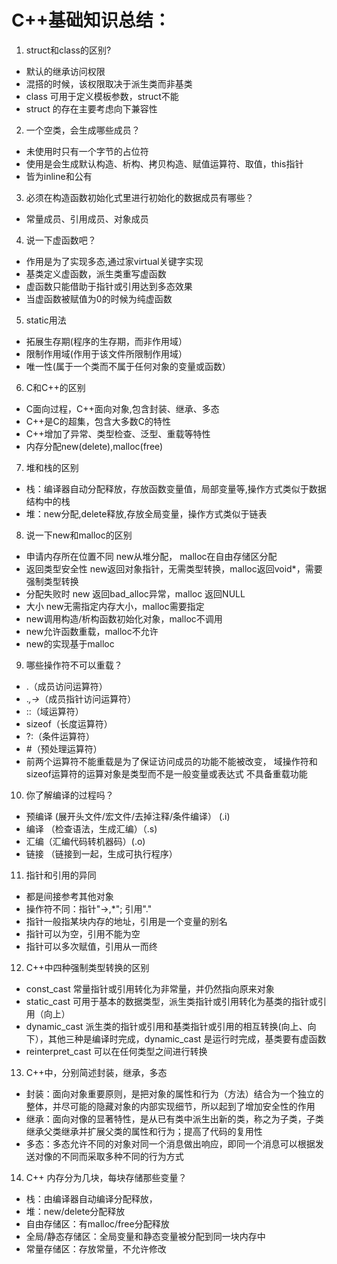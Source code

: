 # C++基础知识总结：

1. struct和class的区别?
- 默认的继承访问权限
- 混搭的时候，该权限取决于派生类而非基类
- class 可用于定义模板参数，struct不能 
- struct 的存在主要考虑向下兼容性

2. 一个空类，会生成哪些成员？
- 未使用时只有一个字节的占位符
- 使用是会生成默认构造、析构、拷贝构造、赋值运算符、取值，this指针
- 皆为inline和公有

3. 必须在构造函数初始化式里进行初始化的数据成员有哪些？
- 常量成员、引用成员、对象成员

4. 说一下虚函数吧？
- 作用是为了实现多态,通过家virtual关键字实现
- 基类定义虚函数，派生类重写虚函数
- 虚函数只能借助于指针或引用达到多态效果
- 当虚函数被赋值为0的时候为纯虚函数	

5. static用法
- 拓展生存期(程序的生存期，而非作用域）
- 限制作用域(作用于该文件所限制作用域）
- 唯一性(属于一个类而不属于任何对象的变量或函数）

6. C和C++的区别
- C面向过程，C++面向对象,包含封装、继承、多态
- C++是C的超集，包含大多数C的特性
- C++增加了异常、类型检查、泛型、重载等特性
- 内存分配new(delete),malloc(free)

7. 堆和栈的区别
- 栈：编译器自动分配释放，存放函数变量值，局部变量等,操作方式类似于数据结构中的栈
- 堆：new分配,delete释放,存放全局变量，操作方式类似于链表

8. 说一下new和malloc的区别
- 申请内存所在位置不同 new从堆分配， malloc在自由存储区分配
- 返回类型安全性 new返回对象指针，无需类型转换，malloc返回void*，需要强制类型转换
- 分配失败时 new 返回bad_alloc异常，malloc 返回NULL
- 大小 new无需指定内存大小，malloc需要指定
- new调用构造/析构函数初始化对象，malloc不调用
- new允许函数重载，malloc不允许
- new的实现基于malloc

9. 哪些操作符不可以重载？
- .（成员访问运算符）
- .*,->*（成员指针访问运算符）
- ::（域运算符）
- sizeof（长度运算符）
- ?:（条件运算符）
- #（预处理运算符）
- 前两个运算符不能重载是为了保证访问成员的功能不能被改变，
域操作符和sizeof运算符的运算对象是类型而不是一般变量或表达式
不具备重载功能

10. 你了解编译的过程吗？
- 预编译 (展开头文件/宏文件/去掉注释/条件编译） (.i)
- 编译 （检查语法，生成汇编）（.s)
- 汇编（汇编代码转机器码）(.o)
- 链接 （链接到一起，生成可执行程序）

11. 指针和引用的异同
- 都是间接参考其他对象
- 操作符不同：指针"->,*"; 引用"."
- 指针一般指某块内存的地址，引用是一个变量的别名 
- 指针可以为空，引用不能为空
- 指针可以多次赋值，引用从一而终

12. C++中四种强制类型转换的区别
- const_cast 常量指针或引用转化为非常量，并仍然指向原来对象
- static_cast 可用于基本的数据类型，派生类指针或引用转化为基类的指针或引用（向上）
- dynamic_cast 派生类的指针或引用和基类指针或引用的相互转换(向上、向下），其他三种是编译时完成，dynamic_cast
是运行时完成，基类要有虚函数
- reinterpret_cast 可以在任何类型之间进行转换

13. C++中，分别简述封装，继承，多态
- 封装：面向对象重要原则，是把对象的属性和行为（方法）结合为一个独立的整体，并尽可能的隐藏对象的内部实现细节，所以起到了增加安全性的作用
- 继承：面向对像的显著特性，是从已有类中派生出新的类，称之为子类，子类继承父类继承并扩展父类的属性和行为；提高了代码的复用性
- 多态：多态允许不同的对象对同一个消息做出响应，即同一个消息可以根据发送对像的不同而采取多种不同的行为方式 

14. C++ 内存分为几块，每块存储那些变量？
- 栈：由编译器自动编译分配释放，
- 堆：new/delete分配释放
- 自由存储区：有malloc/free分配释放
- 全局/静态存储区：全局变量和静态变量被分配到同一块内存中
- 常量存储区：存放常量，不允许修改

